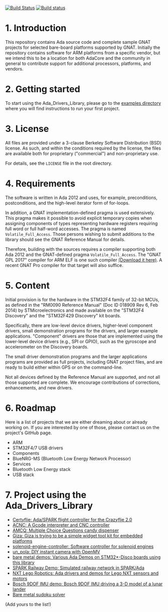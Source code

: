 [![Build Status](https://travis-ci.org/AdaCore/Ada_Drivers_Library.svg?branch=master)](https://travis-ci.org/AdaCore/Ada_Drivers_Library)
[![Build status](https://ci.appveyor.com/api/projects/status/dvay075xkwxgppwm?svg=true)](https://ci.appveyor.com/project/AdaCore/ada-drivers-library)

# 1. Introduction

This repository contains Ada source code and complete sample GNAT projects for
selected bare-board platforms supported by GNAT.  Initially the repository
contains software for ARM platforms from a specific vendor, but we intend this
to be a location for both AdaCore and the community in general to contribute
support for additional processors, platforms, and vendors.

# 2. Getting started

To start using the Ada_Drivers_Library, please go to the [examples directory](examples/)
where you will find instructions to run your first project.

# 3. License

All files are provided under a 3-clause Berkeley Software Distribution (BSD)
license. As such, and within the conditions required by the license, the files
are available both for proprietary ("commercial") and non-proprietary use.

For details, see the `LICENSE` file in the root directory.

# 4. Requirements

The software is written in Ada 2012 and uses, for example, preconditions,
postconditions, and the high-level iterator form of for-loops.

In addition, a GNAT implementation-defined pragma is used extensively. This
pragma makes it possible to avoid explicit temporary copies when assigning
components of types representing hardware registers requiring full word or full
half-word accesses. The pragma is named `Volatile_Full_Access`. Those persons
wishing to submit additions to the library should see the GNAT Reference Manual
for details.

Therefore, building with the sources requires a compiler supporting both Ada
2012 and the GNAT-defined pragma `Volatile_Full_Access`. The "GNAT GPL 2017"
compiler for ARM ELF is one such compiler [(Download it
here)](http://libre.adacore.com/download/configurations). A recent GNAT Pro
compiler for that target will also suffice.

# 5. Content

Initial provision is for the hardware in the STM32F4 family of 32-bit MCUs, as
defined in the "RM0090 Reference Manual" (Doc ID 018909 Rev 6, Feb 2014) by
STMicroelectronics and made available on the "STM32F4 Discovery" and the
"STM32F429 Discovery" kit boards.

Specifically, there are low-level device drivers, higher-level component drivers,
small demonstration programs for the drivers, and larger example applications.
"Component" drivers are those that are implemented using the lower-level device
drivers (e.g., SPI or GPIO), such as the gyroscope and accelerometer on the
Discovery boards.

The small driver demonstration programs and the larger applications programs are
provided as full projects, including GNAT project files, and are ready to build
either within GPS or on the command-line.

Not all devices defined by the Reference Manual are supported, and not all those
supported are complete. We encourage contributions of corrections, enhancements,
and new drivers.

# 6. Roadmap

Here is a list of projects that we are either dreaming about or already working
on. If you are interested by one of those, please contact us on the project's
GitHub page.

* ARM
 * STM32F4/7 USB drivers
* Components
 * BlueNRG-MS (Bluetooth Low Energy Network Processor)
* Services
 * Bluetooth Low Energy stack
 * USB stack

# 7. Project using the Ada_Drivers_Library

 * [Certyflie: Ada/SPARK flight controller for the Crazyflie 2.0](https://github.com/AdaCore/Certyflie)
 * [ACNC: A Gcode interpreter and CNC controller](https://github.com/Fabien-Chouteau/ACNC)
 * [AMCQ: Multiple Choice Questions candy dispenser](https://github.com/Fabien-Chouteau/AMCQ)
 * [Giza: Giza is trying to be a simple widget tool kit for embedded platforms](https://github.com/Fabien-Chouteau/Giza)
 * [solenoid-engine-controller: Software controller for solenoid engines](https://github.com/Fabien-Chouteau/solenoid-engine-controller)
 * [un_pola: DIY instant camera with OpenMV](https://github.com/Fabien-Chouteau/un_pola)
 * [bare metal demos: Various Ada Demos on STM32*-Disco boards using this library](https://github.com/lambourg/Ada_Bare_Metal_Demos)
 * [SPARK Railway Demo: Simulated railway network in SPARK/Ada](https://github.com/AdaCore/SPARK_Railway_Simulation_Demo)
 * [NXT Lego Robotics: Ada drivers and demos for Lego NXT sensors and motors](https://github.com/AdaCore/Robotics_with_Ada)
 * [Bosch 9DOF IMU demo: Bosch 9DOF IMU driving a 3-D model of a lunar lander](
https://github.com/AdaCore/Lunar_Lander_Rotation_Demo)
 * [Bare metal sudoku solver](https://github.com/stangassinger/sudoku)

(Add yours to the list!)
